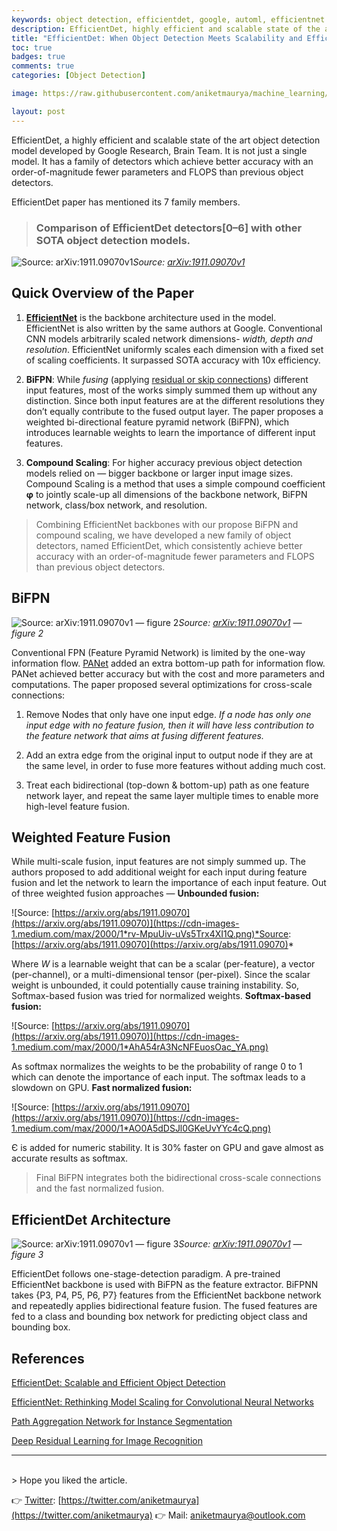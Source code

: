 ```yaml
---
keywords: object detection, efficientdet, google, automl, efficientnet
description: EfficientDet, highly efficient and scalable state of the art object detection model developed by Google Research, Brain Team.
title: "EfficientDet: When Object Detection Meets Scalability and Efficiency"
toc: true 
badges: true
comments: true
categories: [Object Detection]

image: https://raw.githubusercontent.com/aniketmaurya/machine_learning/master/blog_files/2020-01-13-EfficientDet/compare.png

layout: post
---
```



EfficientDet, a highly efficient and scalable state of the art object detection model developed by Google Research, Brain Team. It is not just a single model. It has a family of detectors which achieve better accuracy with an order-of-magnitude fewer parameters and FLOPS than previous object detectors.

EfficientDet paper has mentioned its 7 family members.

> ### Comparison of EfficientDet detectors[0–6] with other SOTA object detection models.


![Source: [arXiv:1911.09070v1](https://arxiv.org/abs/1911.09070)](https://cdn-images-1.medium.com/max/3360/1*wVXzRV58CNjHMV24FMFz7g.png)*Source: [arXiv:1911.09070v1](https://arxiv.org/abs/1911.09070)*

## Quick Overview of the Paper

1. **[EfficientNet](https://arxiv.org/abs/1905.11946)** is the backbone architecture used in the model. EfficientNet is also written by the same authors at Google. Conventional CNN models arbitrarily scaled network dimensions- *width, depth and resolution*. EfficientNet uniformly scales each dimension with a fixed set of scaling coefficients. It surpassed SOTA accuracy with 10x efficiency.

1. **BiFPN**: While *fusing* (applying [residual or skip connections](https://arxiv.org/abs/1512.03385)) different input features, most of the works simply summed them up without any distinction. Since both input features are at the different resolutions they don’t equally contribute to the fused output layer. The paper proposes a weighted bi-directional feature pyramid network (BiFPN), which introduces learnable weights to learn the importance of different input features.

1. **Compound Scaling**: For higher accuracy previous object detection models relied on — bigger backbone or larger input image sizes. Compound Scaling is a method that uses a simple compound coefficient **φ** to jointly scale-up all dimensions of the backbone network, BiFPN network, class/box network, and resolution.

> Combining EfficientNet backbones with our propose BiFPN and compound scaling, we have developed a new family of object detectors, named EfficientDet, which consistently achieve better accuracy with an order-of-magnitude fewer parameters and FLOPS than previous object detectors.

## BiFPN

![Source: [arXiv:1911.09070v1](https://arxiv.org/abs/1911.09070) — figure 2](https://cdn-images-1.medium.com/max/2000/1*ZqkRP7n8Xh-PILCuX1510A.png)*Source: [arXiv:1911.09070v1](https://arxiv.org/abs/1911.09070) — figure 2*

Conventional FPN (Feature Pyramid Network) is limited by the one-way information flow. [PANet](https://arxiv.org/pdf/1803.01534.pdf) added an extra bottom-up path for information flow. PANet achieved better accuracy but with the cost and more parameters and computations. The paper proposed several optimizations for cross-scale connections:

1. Remove Nodes that only have one input edge. 
*If a node has only one input edge with no feature fusion, then it will have less contribution to the feature network that aims at fusing different features.*

2. Add an extra edge from the original input to output node if they are at the same level, in order to fuse more features without adding much cost.

3. Treat each bidirectional (top-down & bottom-up) path as one feature network layer, and repeat the same layer multiple times to enable more high-level feature fusion.

## Weighted Feature Fusion

While multi-scale fusion, input features are not simply summed up. The authors proposed to add additional weight for each input during feature fusion and let the network to learn the importance of each input feature. Out of three weighted fusion approaches — 
**Unbounded fusion:**

![Source: [https://arxiv.org/abs/1911.09070](https://arxiv.org/abs/1911.09070)](https://cdn-images-1.medium.com/max/2000/1*rv-MpuUiv-uVs5Trx4XI1Q.png)*Source: [https://arxiv.org/abs/1911.09070](https://arxiv.org/abs/1911.09070)*

Where *W* is a learnable weight that can be a scalar (per-feature), a vector (per-channel), or a multi-dimensional tensor (per-pixel). Since the scalar weight is unbounded, it could potentially cause training instability. So, Softmax-based fusion was tried for normalized weights.
**Softmax-based fusion:**

![Source: [https://arxiv.org/abs/1911.09070](https://arxiv.org/abs/1911.09070)](https://cdn-images-1.medium.com/max/2000/1*AhA54rA3NcNFEuosOac_YA.png)

As softmax normalizes the weights to be the probability of range 0 to 1 which can denote the importance of each input. The softmax leads to a slowdown on GPU.
**Fast normalized fusion:**

![Source: [https://arxiv.org/abs/1911.09070](https://arxiv.org/abs/1911.09070)](https://cdn-images-1.medium.com/max/2000/1*AO0A5dDSJl0GKeUvYYc4cQ.png)

Є is added for numeric stability. It is 30% faster on GPU and gave almost as accurate results as softmax.
> Final BiFPN integrates both the bidirectional cross-scale connections and the fast normalized fusion.

## EfficientDet Architecture

![Source: [arXiv:1911.09070v1](https://arxiv.org/abs/1911.09070) — figure 3](https://cdn-images-1.medium.com/max/4062/1*nP0LlBoz0Uqhd17T4bINzg.png)*Source: [arXiv:1911.09070v1](https://arxiv.org/abs/1911.09070) — figure 3*

EfficientDet follows one-stage-detection paradigm. A pre-trained EfficientNet backbone is used with BiFPN as the feature extractor. BiFPNN takes {P3, P4, P5, P6, P7} features from the EfficientNet backbone network and repeatedly applies bidirectional feature fusion.
The fused features are fed to a class and bounding box network for predicting object class and bounding box.


## References

[EfficientDet: Scalable and Efficient Object Detection](https://arxiv.org/abs/1911.09070)

[EfficientNet: Rethinking Model Scaling for Convolutional Neural Networks](https://arxiv.org/abs/1905.11946)

[Path Aggregation Network for Instance Segmentation](https://arxiv.org/abs/1803.01534)

[Deep Residual Learning for Image Recognition](https://arxiv.org/abs/1512.03385)

<hr>
<br>
> Hope you liked the article.

👉 [Twitter](https://twitter.com/aniketmaurya): [https://twitter.com/aniketmaurya](https://twitter.com/aniketmaurya)
👉 Mail: aniketmaurya@outlook.com
